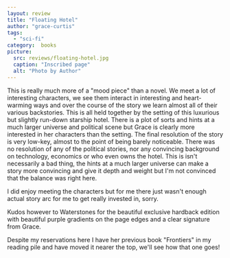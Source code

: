 ```yaml
---
layout: review
title: "Floating Hotel"
author: "grace-curtis"
tags:
  - "sci-fi"
category:  books
picture:
  src: reviews/floating-hotel.jpg
  caption: "Inscribed page"
  alt: "Photo by Author"
---
```


This is really much more of a "mood piece" than a novel. We meet a lot of interesting characters, we see them interact
in interesting and heart-warming ways and over the course of the story we learn almost all of their various backstories.
This is all held together by the setting of this luxurious but slightly run-down starship hotel. There is a plot of
sorts and hints at a much larger universe and political scene but Grace is clearly more interested in her characters
than the setting. The final resolution of the story is very low-key, almost to the point of being barely noticeable.
There was no resolution of any of the political stories, nor any convincing background on technology, economics
or who even owns the hotel. This is isn't necessarily a bad thing, the hints at a much larger universe can make
a story more convincing and give it depth and weight but I'm not convinced that the balance was right here.

I did enjoy meeting the characters but for me there just wasn't enough actual story arc for me to get really
invested in, sorry.

Kudos however to Waterstones for the beautiful exclusive hardback edition with beautiful purple gradients on
the page edges and a clear signature from Grace. 

Despite my reservations here I have her previous book "Frontiers" in my reading pile and have moved
it nearer the top, we'll see how that one goes!
